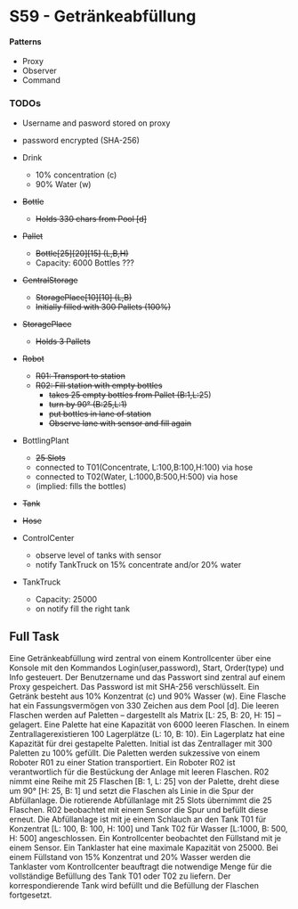 # S59 - Getränkeabfüllung

#### Patterns
- Proxy
- Observer
- Command

### TODOs
- Username and pasword stored on proxy
- password encrypted (SHA-256)
- Drink
    - 10% concentration (c)
    - 90% Water (w)
- ~~Bottle~~
    - ~~Holds 330 chars from Pool \[d]~~
- ~~Pallet~~
    - ~~Bottle\[25]\[20]\[15] (L,B,H)~~
    - Capacity: 6000 Bottles ???
- ~~CentralStorage~~
    - ~~StoragePlace\[10]\[10] (L,B)~~
    - ~~Initially filled with 300 Pallets (100%)~~
- ~~StoragePlace~~
    - ~~Holds 3 Pallets~~

- ~~Robot~~
    - ~~R01: Transport to station~~
    - ~~R02: Fill station with empty bottles~~
        - ~~takes 25 empty bottles from Pallet (B:1,L:2~~5)
        - ~~turn by 90° (B:25,L:1)~~
        - ~~put bottles in lane of station~~
        - ~~Observe lane with sensor and fill again~~
- BottlingPlant
    - ~~25 Slots~~
    - connected to T01(Concentrate, L:100,B:100,H:100) via hose
    - connected to T02(Water, L:1000,B:500,H:500) via hose
    - (implied: fills the bottles)
- ~~Tank~~
- ~~Hose~~
- ControlCenter
    - observe level of tanks with sensor
    - notify TankTruck on 15% concentrate and/or 20% water

- TankTruck
    - Capacity: 25000
    - on notify fill the right tank


## Full Task

Eine Getränkeabfüllung wird zentral von einem Kontrollcenter über eine Konsole mit den Kommandos Login(user,password), Start, Order(type) und Info gesteuert. Der Benutzername und das Passwort sind zentral auf einem Proxy gespeichert. Das Password ist mit SHA-256 verschlüsselt. Ein Getränk besteht aus  10%  Konzentrat  (c)  und  90%  Wasser  (w).  Eine  Flasche  hat  ein  Fassungsvermögen  von  330 Zeichen aus dem Pool [d]. Die leeren Flaschen werden auf Paletten – dargestellt als Matrix [L: 25, B: 20, H: 15] – gelagert. Eine Palette hat eine Kapazität von 6000 leeren Flaschen. In einem Zentrallagerexistieren 100 Lagerplätze (L: 10, B: 10). Ein Lagerplatz hat eine Kapazität für drei gestapelte Paletten. Initial ist das Zentrallager mit 300 Paletten zu 100% gefüllt. Die Paletten werden sukzessive von einem Roboter  R01  zu  einer  Station  transportiert.  Ein  Roboter  R02  ist  verantwortlich  für  die  Bestückung  der Anlage mit leeren Flaschen. R02 nimmt eine Reihe mit 25 Flaschen [B: 1, L: 25] von der Palette, dreht diese um 90° [H: 25, B: 1] und setzt die Flaschen als Linie in die Spur der Abfüllanlage. Die rotierende Abfüllanlage mit 25 Slots übernimmt die 25 Flaschen. R02 beobachtet mit einem Sensor die Spur und befüllt diese erneut. Die Abfüllanlage ist mit je einem Schlauch an den Tank T01 für Konzentrat [L: 100, B:  100,  H:  100]  und Tank T02  für  Wasser  [L:1000,  B:  500,  H:  500]  angeschlossen.  Ein  Kontrollcenter beobachtet den Füllstand mit je einem Sensor. Ein Tanklaster hat eine maximale Kapazität von 25000. Bei  einem  Füllstand  von  15%  Konzentrat  und  20%  Wasser  werden  die Tanklaster  vom  Kontrollcenter beauftragt die notwendige Menge für die vollständige Befüllung des Tank T01 oder T02 zu liefern. Der korrespondierende Tank wird befüllt und die Befüllung der Flaschen fortgesetzt.